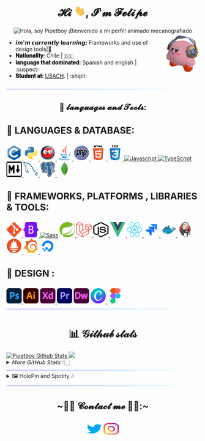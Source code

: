 <!-- Este es mi perfil Readme.
 Pasé un buen tiempo trabajando en él y sigo mejorandolo cada vez que puedo, así que si te gusta, no dudes en inspirarte en él.
@Autor: Pipetboy2001

Para crear un README en GitHub es muy sencillo, solo sigue estos pasos:

-Haz clic en el botón "Crear nuevo archivo" en un repositorio de GitHub que hayas creado.
-En el campo "Nombra tu archivo", escribe "README.md" (sin comillas).
-Sientete libre de copiar y pegar lo que quieras de mi archivo "Léame", personalizandolo para que se ajuste a tu propio tema y estadisticas.
-Una vez que hayas agregado todo el contenido, desplazate hasta la parte inferior de la pagina y haz clic en el boton "Confirmar archivo nuevo".
-Tu README ahora estará visible en la pagina principal de tu repositorio. 

Herramientas utilizadas para este readme:
- https://stackedit.io/ 
- https://Readme-typing-svg.demolab.com 
- https://github.com/devicons/devicon
- https://github.com/anuraghazra/github-readme-stats
- https://github.com/DenverCoder1/github-readme-streak-stats
- https://github.com/ashutosh00710/github-readme-activity-graph
- https://github.com/ryo-ma/github-profile-trophy

-->

<h1  align="center">𝓗𝓲 <img src="gif/wave.gif" width="30">, 𝓘'𝓶 𝓕𝓮𝓵𝓲𝓹𝓮 </h1>
<center>
    <img src="https://readme-typing-svg.demolab.com/?font=Fira+Code&weight=500&pause=1000&color=9E5DD3&width=435&lines=%E1%B4%84%E1%B4%8F%E1%B4%8D%E1%B4%98%E1%B4%9C%E1%B4%9B%E1%B4%87%CA%80+%E1%B4%80%C9%B4%E1%B4%85+%C9%AA%C9%B4%EA%9C%B0%E1%B4%8F%CA%80%E1%B4%8D%E1%B4%80%E1%B4%9B%C9%AA%E1%B4%84%EA%9C%B1+%E1%B4%87%C9%B4%C9%A2%C9%AA%C9%B4%E1%B4%87%E1%B4%87%CA%80%C9%AA%C9%B4%C9%A2+" align="center" alt="Hola, soy Pipetboy ¡Bienvenido a mi perfil! animado mecanografiado">
</center>

<img src="gif/kirby audifonos.gif" align="right" width="100" height="100">

* <b>𝙞𝙢'𝙢 𝙘𝙪𝙧𝙧𝙚𝙣𝙩𝙡𝙮 𝙡𝙚𝙖𝙧𝙣𝙞𝙣𝙜: </b>Frameworks and use of design tools|:office:
* <b>𝐍𝐚𝐭𝐢𝐨𝐧𝐚𝐥𝐢𝐭𝐲:</b> Chile | :chile:
* <b>𝐥𝐚𝐧𝐠𝐮𝐚𝐠𝐞 𝐭𝐡𝐚𝐭 𝐝𝐨𝐦𝐢𝐧𝐚𝐭𝐞𝐝:</b> Spanish and english | :suspect:
* <b>𝐒𝐭𝐮𝐝𝐞𝐧𝐭 𝐚𝐭: </b>  [USACH](https://informatica.usach.cl/ "University of Santiago de Chile"). | :shipit:	

<img src="gif/borderseperator.gif"/>
<h2 align="center" >👻 𝓵𝓪𝓷𝓰𝓾𝓪𝓰𝓮𝓼 𝓪𝓷𝓭 𝓣𝓸𝓸𝓵𝓼:</h2>
<!-- <img src="gif/kirby y coo.gif" align="right" width="200" height="400">  -->
<h3  align="left"  style="font-size: 24px"> 🌸 LANGUAGES & DATABASE:</h2>

<a  href="https://www.cprogramming.com/"  target="_blank">
<img  src="SVG/c-original.svg"   title="C" alt="c"  width="40"  height="40" /> </a>

<a  href="https://www.python.org"  target="_blank">
<img  src="SVG/python-original.svg"  title="Python" alt="python"  width="40"  height="40" /> </a>

<a href="https://www.swi-prolog.org/"  target="_blank">
<img  src="SVG/prolog.svg"  title="Prolog" alt="prolog"  width="40"  height="40" /> </a>

<a  href="https://www.java.com/es/"  target="_blank">
<img  src="SVG/java-4-logo.svg"  title="JAVA" alt="Java"  width="40"  height="40" /> </a>

<a href="https://www.php.net/" target="_blank"> 
<img  src="SVG/PHP-logo.svg"  title="PHP" alt="PHP" width="40"  height="40" /> </a>

<a href="https://www.w3.org/html/" target="_blank"> 
<img  src="SVG/html5-original-wordmark.svg"  title="HTML5" alt="html5" width="40"  height="40" /> </a>

<a  href="https://www.w3schools.com/css/" target="_blank">
<img  src="SVG/css3-original-wordmark.svg" title="CSS" alt="css3"  width="40"  height="40" /> </a>

<a href="https://www.javascript.com/" target="_blank"> 
<img src="https://cdn.jsdelivr.net/gh/devicons/devicon/icons/javascript/javascript-original.svg" title="JavaScript" alt="Javascript" width="40"  height="40"  > </a>

<a href="https://www.typescriptlang.org/" target="_blank">
<img src="https://cdn.jsdelivr.net/gh/devicons/devicon/icons/typescript/typescript-original.svg"  title="TypeScript" alt="TypeScript" width="40"  height="40"/></a>

<a href="https://www.markdownguide.org/" target="_blank"> 
<img  src="SVG/Markdown-mark.svg" title="MarkDown" alt="MarkDown" width="40"  height="40" /> </a>

<a href="https://www.mysql.com/" target="_blank">
<img  src="SVG/mysql.svg"  title="MySQL" alt="MySQL" width="40"  height="40" /> </a>
<a href="https://www.postgresql.org" target="_blank">
<img  src="SVG/postgresql.svg"  title="PostgreSQL" alt="PostgreSQL" width="40"  height="40" /> </a>
<a href="https://www.mongodb.com/" target="_blank">
<img  src="SVG/mongodb.svg"  title="MongoDB" alt="MongoDB" width="40"  height="40" /> </a>


<!-- FRAMEWORKS, PLATFORMS & LIBRARIES -->
<h3  align="left"  style="font-size: 24px"> 🌷 FRAMEWORKS, PLATFORMS , LIBRARIES & TOOLS:</h2>
<a  href="https://git-scm.com/"  target="_blank">
<img  src="SVG/git-original.svg" title="GIT" alt="GIT"  width="40"  height="40" /> </a>
<a  href="https://getbootstrap.com/"  target="_blank">
<img  src="SVG/Bootstrap_logo.svg"  title="Bootstrap" alt="Bootstrap"  width="40"  height="40" /> </a>
<a href='https://sass-lang.com/' target='_blank'> 
<img src="https://cdn.jsdelivr.net/gh/devicons/devicon/icons/sass/sass-original.svg"title="Sass" alt="Sass"  width="40"  height="40"  /></a>
                    
<a  href="https://spring.io/"  target="_blank">
<img  src="SVG/spring-logo.svg"  title="Spring" alt="Spring"  width="40"  height="40" /> </a>
<a  href="https://laravel.com/"  target="_blank">
<img  src="SVG/Laravel.svg"  title="Laravel" alt="Laravel"  width="40"  height="40" /> </a>
<a  href="https://nodejs.org/en/"  target="_blank">
<img  src="SVG/node-js.svg"  title="Node.js" alt="Node JS"  width="40"  height="40" /> </a>
<a  href="https://vuejs.org/"  target="_blank">
<img  src="SVG/Vue.js.svg"  title="Vue" alt="Vue"  width="40"  height="40" /> </a>
<a  href="https://reactjs.org/"  target="_blank">
<img  src="SVG/React-icon.svg"  title="React" alt="React"  width="40"  height="40" /> </a>
<a  href="https://www.atlassian.com/es/software/jira"  target="_blank">
<img  src="SVG/jira.svg"  title="Jira" alt="Jira"  width="40"  height="40" /> </a>
<a href="https://www.docker.com/" target="_blank">
<img  src="SVG/docker-original.svg"  title="Docker" alt="Docker" width="40"  height="40" /> </a>
<a href="https://www.jenkins.io/" target="_blank">
<img  src="SVG/Jenkins.svg"  title="Jenkins" alt="Jenkins" width="40"  height="40" /> </a>
<a href="https://prometheus.io/" target="_blank">
<img  src="SVG/prometheus.svg"  title="Prometheus" alt="Prometheus" width="40"  height="40" /> </a>
<a href="https://grafana.com/" target="_blank">
<img  src="SVG/grafana.svg"  title="Grafana" alt="Grafana" width="40"  height="40" /> </a>
<a  href="https://www.digitalocean.com/"  target="_blank">
<img  src="SVG/digitalocean-original.svg"  title="Digital Ocean" alt="Digital Ocean"  width="40"  height="40" /> </a>


<!--Diseño-->
<h3  align="left"  style="font-size: 24px"> 🌺 DESIGN :</h2>
<a  href="https://www.photoshop.com/en"  target="_blank">
<img  src="SVG/Adobe_Photoshop.svg"  title="photoshop" alt="photoshop"  width="40"  height="40" /> </a>
<a  href="https://www.adobe.com/cl/products/illustrator.html"  target="_blank">
<img  src="SVG/Adobe_Illustrator.svg" title="illustrator" alt="Illustrator"  width="40"  height="40" /></a>
<a  href="https://www.adobe.com/cl/products/xd.html"  target="_blank">
<img  src="SVG/Adobe_XD.svg" title="XD" alt="XD"  width="40"  height="40" /> </a>
<a  href="https://www.adobe.com/pe/products/premiere.html"  target="_blank">
<img  src="SVG/Adobe_Premiere_Pro_Logo.svg" title="Premiere pro" alt="Premiere Pro"  width="40"  height="40" /></a>
<a  href="https://www.adobe.com/cl/products/dreamweaver.htmll"  target="_blank">
<img  src="SVG/Adobe_Dreamweaver.svg"  title="DreamWeaver" alt="DreamWeaver"  width="40"  height="40"/></a>
<a  href="https://www.canva.com"  target="_blank">
<img  src="SVG/Canva_icon_2021.svg" title="Canva" alt="Canva"  width="40"  height="40" /> </a>
<a  href="https://www.figma.com/"  target="_blank">
<img  src="SVG/Figma-logo.svg" title="Figma" alt="Figma"  width="40"  height="40" /> </a>

<img src="gif/borderseperator.gif"/>
<h1  align="center"> 📊 𝒢𝒾𝓉𝒽𝓊𝒷 𝓈𝓉𝒶𝓉𝓈 </h1>

<a href="https://github.com/anuraghazra/convoychat">
   <img height="140"  alt="Pipetboy Github Stats" src="https://denvercoder1-github-readme-stats.vercel.app/api/?username=pipetboy2001&count_private=true&show_icons=true&include_all_commits=true&count_private=true&theme=react&hide_border=true&bg_color=1F222E&title_color=F85D7F&icon_color=F8D866" />
</a>
<a href="https://github.com/anuraghazra/github-readme-stats">
  <img height="140"  src="https://denvercoder1-github-readme-stats.vercel.app/api/top-langs/?username=pipetboy2001&langs_count=6&layout=compact&theme=react&hide_border=true&bg_color=1F222E&title_color=F85D7F&icon_color=F8D866&hide=Jupyter%20Notebook,Roff" />
</a>

<details>
<summary>𝘔𝘰𝘳𝘦 𝘎𝘪𝘵𝘏𝘶𝘣 𝘚𝘵𝘢𝘵𝘴 👇🏻</summary>
<div>

<a href="https://github.com/DenverCoder1/github-readme-streak-stats">
   <img height="150"  src="http://github-readme-streak-stats.herokuapp.com?user=pipetboy2001&theme=radical&hide_border=true&locale=es&date_format=j%20M%5B%20Y%5D&stroke=F7D747&ring=F7EE64&fire=DD6017&currStreakNum=DD39DB&sideLabels=DDD427"/>
</a>
<a href="https://github.com/anuraghazra/github-readme-stats">
  <img height="150"  alt="wakaTime Pipetboy" src="https://github-readme-stats.vercel.app/api/wakatime?username=pipetboy2001&theme=react&hide_border=true&bg_color=1F222E&title_color=F85D7F&icon_color=F8D866&hide=Jupyter%20Notebook,Rof&custom_title=PipetboyWakaTime" />
</a>

[![trophy](https://hacked-github-stat-trophies.vercel.app/?username=pipetboy2001&theme=dracula&rank=SECRET,SSS,SS,S,AAA,AA,A,B,C&no-frame=false&no-bg=false&margin-w=4&column=8)](https://github.com/ryo-ma/github-profile-trophy)

  
 <a href="https://github.com/ashutosh00710/github-readme-activity-graph"><img alt="Pipetboy Activity Graph" src="https://github-readme-activity-graph.cyclic.app/graph/?username=Pipetboy2001&theme=rogue&hide_border=true&point=FFFFFF&hide_border=true&locale=es&date_format=j%20M%5B%20Y%5D&stroke=F7D747&ring=F7EE64&fire=DD6017&currStreakNum=DD39DB&sideLabels=DDD427)" /></a>


 
  𝗡𝗢𝗧𝗘: 𝗧𝗵𝗶𝘀 𝗱𝗼𝗲𝘀 𝗻𝗼𝘁 𝗶𝗻𝗱𝗶𝗰𝗮𝘁𝗲 𝗺𝘆 𝘀𝗸𝗶𝗹𝗹 𝗹𝗲𝘃𝗲𝗹 𝗼𝗿 𝗹𝗮𝗻𝗴𝘂𝗮𝗴𝗲 𝗽𝗿𝗼𝗳𝗶𝗰𝗶𝗲𝗻𝗰𝘆, 𝗶𝘁'𝘀 𝗺𝗲𝗿𝗲𝗹𝘆 𝗮 𝗚𝗶𝘁𝗛𝘂𝗯 𝗺𝗲𝘁𝗿𝗶𝗰 𝗼𝗳 𝘄𝗵𝗶𝗰𝗵 𝗹𝗮𝗻𝗴𝘂𝗮𝗴𝗲𝘀 𝗜 𝗵𝗮𝘃𝗲 𝘁𝗵𝗲 𝗺𝗼𝘀𝘁 𝗰𝗼𝗱𝗲 𝗼𝗳 𝗼𝗻 𝗚𝗶𝘁𝗛𝘂𝗯.
</div>
</details>


<img src="gif/borderseperator.gif"/>

<details>
<summary>🖼 HoloPin and Spotify 🎶</summary>

[![An image of @pipetboy2001's Holopin badges, which is a link to view their full Holopin profile](https://holopin.me/pipetboy2001)](https://holopin.io/@pipetboy2001)
  

</details>

<img src="gif/borderseperator.gif"/>
<h2 align="center" style="font-size: 24px">
    ~🐱‍💻 𝓒𝓸𝓷𝓽𝓪𝓬𝓽 𝓶𝓮 🐱‍💻:~
<h2>

<p align="center">
    <a href="https://twitter.com/pipetboy2001" target="blank"><img align="center"
        src="SVG/twitter.svg" alt="pipetboy2001" height="30" width="40" /></a>
    <a href="https://instagram.com/Pipetboy2001" target="blank"><img align="center"
        src="SVG/instagram.svg" alt="Pipetboy2001" height="30" width="40" /></a>
</p>